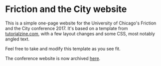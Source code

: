 # Friction and the City website



This is a simple one-page website for the University of Chicago's Friction and the City conference 2017. It's based on a template from [tutorialzine.com](https://tutorialzine.com/2016/06/freebie-landing-page-template-with-flexbox), with a few layout changes and some CSS, most notably angled text.

Feel free to take and modify this template as you see fit.

The conference website is now archived [here](https://frictionandthecity.netlify.com).